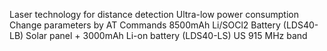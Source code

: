 Laser technology for distance detection
Ultra-low power consumption
Change parameters by AT Commands
8500mAh Li/SOCl2 Battery (LDS40-LB)
Solar panel + 3000mAh Li-on battery (LDS40-LS)
US 915 MHz band
